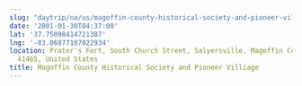 ```yaml
---
slug: "daytrip/na/us/magoffin-county-historical-society-and-pioneer-villiage"
date: '2001-01-30T04:37:00'
lat: '37.75098414721387'
lng: '-83.06877187022934'
location: Prater's Fort, South Church Street, Salyersville, Magoffin County, Kentucky,
  41465, United States
title: Magoffin County Historical Society and Pioneer Villiage
---
```



